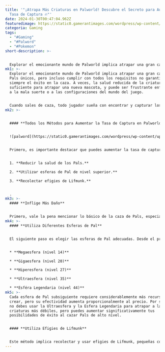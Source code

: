 ```yaml
---
title: '"¡Atrapa Más Criaturas en Palworld! Descubre el Secreto para Aumentar tu
  Tasa de Captura 🔥"'
date: 2024-01-30T00:47:04.962Z
featuredimage: https://static0.gamerantimages.com/wordpress/wp-content/uploads/2024/01/capture-rate-palworld.jpg?q=50&fit=contain&w=1140&h=&dpr=1.5
categoria: Gaming
tags:
  - "#Gaming"
  - "#Palword"
  - "#Pokemon"
short-description: >-
  

  Explorar el emocionante mundo de Palworld implica atrapar una gran cantidad de Pals únicos, pero incluso cumplir con todos los requisitos no garantiza siempre el éxito en la caza. A veces, la salud reducida de la criatura no es suficiente para atrapar una nueva mascota, y puede ser frustrante enfrentarse a la mala suerte o a las configuraciones
mk1: >-
  Explorar el emocionante mundo de Palworld implica atrapar una gran cantidad de
  Pals únicos, pero incluso cumplir con todos los requisitos no garantiza
  siempre el éxito en la caza. A veces, la salud reducida de la criatura no es
  suficiente para atrapar una nueva mascota, y puede ser frustrante enfrentarse
  a la mala suerte o a las configuraciones del mundo del juego.


  Cuando sales de caza, todo jugador sueña con encontrar y capturar los mejores y más fuertes Pals sin gastar demasiados recursos. Aunque no hay formas legales de garantizar un 100% de éxito, existen varias maneras de aumentar la tasa de captura en Palworld muy cerca del máximo.
mk2: >-
  

  #### **Todos los Métodos para Aumentar la Tasa de Captura en Palworld**


  ![palword](https://static0.gamerantimages.com/wordpress/wp-content/uploads/2024/01/capture-rate-palworld-2.jpg?q=50&fit=crop&w=1500&dpr=1.5 "palword")


  Primero, es importante destacar que puedes aumentar la tasa de captura en Palworld de tres maneras:


  1. **Reducir la salud de los Pals.**

  2. **Utilizar esferas de Pal de nivel superior.**

  3. **Recolectar efigies de Lifmunk.**


  .
mk3: >-
  #### **Inflige Más Daño**


  Primero, vale la pena mencionar lo básico de la caza de Pals, especialmente la salud de tu objetivo. Capturar una criatura con indicadores de salud máximos será mucho más difícil que capturar a un objetivo al borde de la muerte. Antes de lanzar esferas de Pal a tu objetivo, lucha contra él y reduce su salud lo máximo posible. Sin embargo, ten cuidado, ya que si infliges demasiado daño, simplemente matarás a la criatura y no podrás atraparla
mk4: >-
  #### **Utiliza Diferentes Esferas de Pal**


  El siguiente paso es elegir las esferas de Pal adecuadas. Desde el principio de tus aventuras hasta el nivel 14, principalmente usarás la esfera de Pal básica para capturar criaturas. Sin embargo, desbloquearás el Banco de Esferas, la Línea de Ensamblaje de Esferas y la Línea de Ensamblaje de Esferas II al alcanzar los niveles 14, 27 y 35, respectivamente. Esto te permitirá crear una variedad más amplia de estos objetos:


  * **Megaesfera (nivel 14)**

  * **Gigaesfera (nivel 20)**

  * **Hiperesfera (nivel 27)**

  * **Ultraesfera (nivel 35)**

  * **Esféra Legendaria (nivel 44)**
mk5: >-
  Cada esfera de Pal subsiguiente requiere considerablemente más recursos para
  crear, pero su efectividad aumenta proporcionalmente al precio. Por supuesto,
  no debes usar la Ultraesfera y la Esfera Legendaria para atrapar a las
  criaturas más débiles, pero puedes aumentar significativamente tus
  posibilidades de éxito al cazar Pals de alto nivel.


  #### **Utiliza Efigies de Lifmunk**


  Este método implica recolectar y usar efigies de Lifmunk, pequeñas coleccionables que se encuentran en todo el mundo del juego. Los jugadores pueden encontrar estas figuritas verdes brillantes en pequeños pedestales, pero simplemente recolectarlas no es suficiente. Los jugadores necesitan desbloquear y construir la Estatua de Poder. Al gastar 20x Piedra y 10x Fragmento de Paldium, puedes colocar esta estructura en tu base y, al interactuar con ella y sacrificar efigies de Lifmunk, puedes aumentar significativamente la tasa de captura.
---
```

